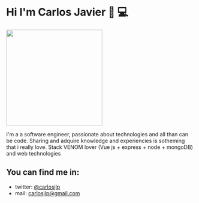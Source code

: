 # Hi I'm Carlos Javier 👋 💻

<img width=256 src="https://github.com/devcjlozano/devcjlozano/blob/master/carlos-javier.png?raw=true"/>

I'm a a software engineer, passionate about technologies and all than can be code. Sharing and adquire knowledge and experiencies is sotheming that i really love. 
Stack VENOM lover (Vue js + express + node + mongoDB) and web technologies


## You can find me in: 

- twitter:  <a href="https://twitter.com/carlosjlp"> @carlosjlp </a>
- mail: carlosjlp@gmail.com

